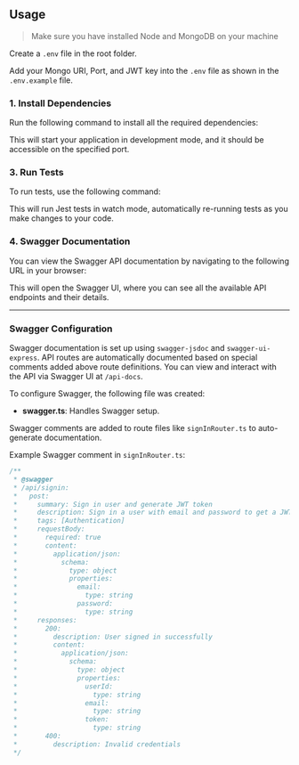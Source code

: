 ## Usage

> Make sure you have installed Node and MongoDB on your machine

Create a `.env` file in the root folder.

Add your Mongo URI, Port, and JWT key into the `.env` file as shown in the `.env.example` file.

### 1. Install Dependencies

Run the following command to install all the required dependencies:

This will start your application in development mode, and it should be accessible on the specified port.

### 3. Run Tests

To run tests, use the following command:

This will run Jest tests in watch mode, automatically re-running tests as you make changes to your code.

### 4. Swagger Documentation

You can view the Swagger API documentation by navigating to the following URL in your browser:

This will open the Swagger UI, where you can see all the available API endpoints and their details.

---

### Swagger Configuration

Swagger documentation is set up using `swagger-jsdoc` and `swagger-ui-express`. API routes are automatically documented based on special comments added above route definitions. You can view and interact with the API via Swagger UI at `/api-docs`.

To configure Swagger, the following file was created:

- **swagger.ts**: Handles Swagger setup.

Swagger comments are added to route files like `signInRouter.ts` to auto-generate documentation.

Example Swagger comment in `signInRouter.ts`:

```ts
/**
 * @swagger
 * /api/signin:
 *   post:
 *     summary: Sign in user and generate JWT token
 *     description: Sign in a user with email and password to get a JWT token
 *     tags: [Authentication]
 *     requestBody:
 *       required: true
 *       content:
 *         application/json:
 *           schema:
 *             type: object
 *             properties:
 *               email:
 *                 type: string
 *               password:
 *                 type: string
 *     responses:
 *       200:
 *         description: User signed in successfully
 *         content:
 *           application/json:
 *             schema:
 *               type: object
 *               properties:
 *                 userId:
 *                   type: string
 *                 email:
 *                   type: string
 *                 token:
 *                   type: string
 *       400:
 *         description: Invalid credentials
 */
```
